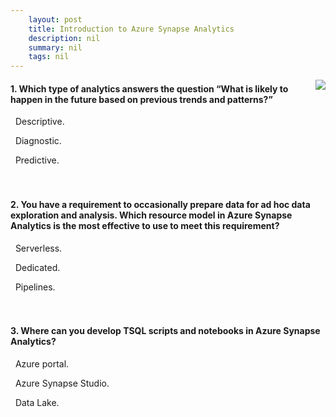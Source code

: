```yaml
---
    layout: post
    title: Introduction to Azure Synapse Analytics 
    description: nil
    summary: nil
    tags: nil
---
```



 <a target="_blank" href="https://docs.microsoft.com/en-us/learn/modules/introduction-azure-synapse-analytics/5-knowledge-check/"><i class="fas fa-external-link-alt"></i> </a>
 <img align="right" src="https://docs.microsoft.com/en-us/learn/achievements/introduction-to-azure-synapse-analytics.svg">
####  1. Which type of analytics answers the question “What is likely to happen in the future based on previous trends and patterns?”


<i class='far fa-square'></i> &nbsp;&nbsp;Descriptive.

<i class='far fa-square'></i> &nbsp;&nbsp;Diagnostic.

<i class='fas fa-check-square' style='color: Dodgerblue;'></i> &nbsp;&nbsp;Predictive.
<br />
<br />
<br />

####  2. You have a requirement to occasionally prepare data for ad hoc data exploration and analysis. Which resource model in Azure Synapse Analytics is the most effective to use to meet this requirement?


<i class='fas fa-check-square' style='color: Dodgerblue;'></i> &nbsp;&nbsp;Serverless.

<i class='far fa-square'></i> &nbsp;&nbsp;Dedicated.

<i class='far fa-square'></i> &nbsp;&nbsp;Pipelines.
<br />
<br />
<br />

####  3. Where can you develop TSQL scripts and notebooks in Azure Synapse Analytics?


<i class='far fa-square'></i> &nbsp;&nbsp;Azure portal.

<i class='fas fa-check-square' style='color: Dodgerblue;'></i> &nbsp;&nbsp;Azure Synapse Studio.

<i class='far fa-square'></i> &nbsp;&nbsp;Data Lake.
<br />
<br />
<br />

